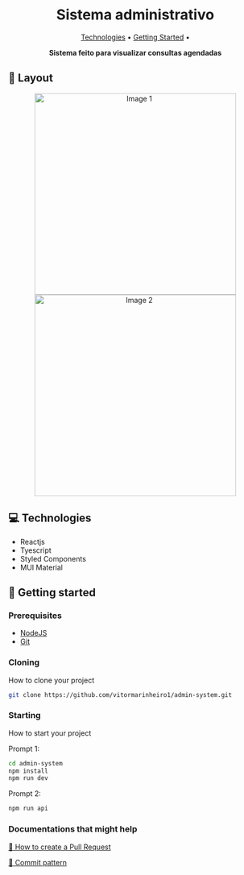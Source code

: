 <h1 align="center" style="font-weight: bold;">Sistema administrativo</h1>

<p align="center">
 <a href="#tech">Technologies</a> • 
 <a href="#started">Getting Started</a> • 
</p>

<p align="center">
    <b>Sistema feito para visualizar consultas agendadas</b>
</p>

<h2 id="layout">🎨 Layout</h2>

<p align="center">
    <img src="./public/assets/voll.png" alt="Image 1" width="400px">
    <img src="./public/assets/voll2.png" alt="Image 2" width="400px">
</p>

<h2 id="tech">💻 Technologies</h2>

- Reactjs
- Tyescript
- Styled Components
- MUI Material

<h2 id="started">🚀 Getting started</h2>

<h3>Prerequisites</h3>

- [NodeJS](https://nodejs.org/en)
- [Git](https://git-scm.com/)

<h3>Cloning</h3>

How to clone your project

```bash
git clone https://github.com/vitormarinheiro1/admin-system.git
```

<h3>Starting</h3>

How to start your project

Prompt 1:
```bash
cd admin-system
npm install
npm run dev
```

Prompt 2:
```bash
npm run api
```

<h3>Documentations that might help</h3>

[📝 How to create a Pull Request](https://www.atlassian.com/br/git/tutorials/making-a-pull-request)

[💾 Commit pattern](https://gist.github.com/joshbuchea/6f47e86d2510bce28f8e7f42ae84c716)
